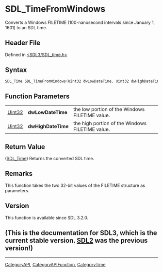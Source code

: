 # SDL_TimeFromWindows

Converts a Windows FILETIME (100-nanosecond intervals since January 1, 1601) to an SDL time.

## Header File

Defined in [<SDL3/SDL_time.h>](https://github.com/libsdl-org/SDL/blob/main/include/SDL3/SDL_time.h)

## Syntax

```c
SDL_Time SDL_TimeFromWindows(Uint32 dwLowDateTime, Uint32 dwHighDateTime);
```

## Function Parameters

|                  |                    |                                                 |
| ---------------- | ------------------ | ----------------------------------------------- |
| [Uint32](Uint32) | **dwLowDateTime**  | the low portion of the Windows FILETIME value.  |
| [Uint32](Uint32) | **dwHighDateTime** | the high portion of the Windows FILETIME value. |

## Return Value

([SDL_Time](SDL_Time)) Returns the converted SDL time.

## Remarks

This function takes the two 32-bit values of the FILETIME structure as
parameters.

## Version

This function is available since SDL 3.2.0.

## (This is the documentation for SDL3, which is the current stable version. [SDL2](https://wiki.libsdl.org/SDL2/) was the previous version!)



----
[CategoryAPI](CategoryAPI), [CategoryAPIFunction](CategoryAPIFunction), [CategoryTime](CategoryTime)


